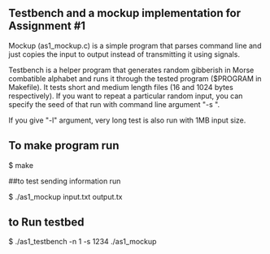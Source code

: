 
Testbench and a mockup implementation for Assignment #1
-------------------------------------------------------

Mockup (as1_mockup.c) is a simple program that parses command line and just
copies the input to output instead of transmitting it using signals.

Testbench is a helper program that generates random gibberish in Morse
combatible alphabet and runs it through the tested program ($PROGRAM in
Makefile).  It tests short and medium length files (16 and 1024 bytes
respectively).  If you want to repeat a particular random input, you can
specify the seed of that run with command line argument "-s <num>".

If you give "-l" argument, very long test is also run with 1MB input size.


## To make program run

$ make

##to test sending information run

$ ./as1_mockup input.txt output.tx

## to Run testbed

$ ./as1_testbench -n 1 -s 1234 ./as1_mockup
